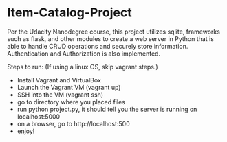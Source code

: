# Item-Catalog-Project
Per the Udacity Nanodegree course, this project utilizes sqlite, frameworks such as flask, and other modules to create a web server in Python that is able to handle CRUD operations and securely store information. Authentication and Authorization is also implemented.



Steps to run:
(If using a linux OS, skip vagrant steps.)
- Install Vagrant and VirtualBox
- Launch the Vagrant VM (vagrant up)
- SSH into the VM (vagrant ssh)
- go to directory where you placed files
- run python project.py, it should tell you the server is running on localhost:5000
- on a browser, go to http://localhost:500
- enjoy!
